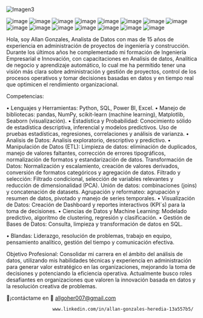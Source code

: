    ![Imagen3](https://github.com/user-attachments/assets/d0e3b97c-fc3c-44e7-83c2-0d726f766e7c)

   ![image](https://github.com/user-attachments/assets/905059f3-cdb5-4d88-8b4e-b9fb981ba177) 
![image](https://github.com/user-attachments/assets/c35ad22e-24fb-4a79-a200-ed800ae9a806)
![image](https://github.com/user-attachments/assets/dde0f834-bbbd-4069-921d-03c6e85eb00d)
![image](https://github.com/user-attachments/assets/dfdf2247-abc8-49a9-9c01-7e5210b2a4d1)
![image](https://github.com/user-attachments/assets/d09816b5-d85c-49f3-9bac-7d3ccd837d0a)
![image](https://github.com/user-attachments/assets/c6249da5-94b4-4723-b0cd-5cecbed5ca7e)
![image](https://github.com/user-attachments/assets/49907793-9f28-4872-8ef4-c7b504e10fca)
![image](https://github.com/user-attachments/assets/e712bedf-9f66-4987-9c3c-8a28dd722b32) 
![image](https://github.com/user-attachments/assets/b40a0914-67be-4261-983e-46274f65d4ac)
![image](https://github.com/user-attachments/assets/eedecf3a-bcf7-4642-9d4b-f133005739b4)
![image](https://github.com/user-attachments/assets/0c7aad38-e326-4c27-b9ea-82ec71b9327b)
![image](https://github.com/user-attachments/assets/21397cb2-7f22-435c-be0d-f670eb5fec66)
![image](https://github.com/user-attachments/assets/18a6251b-8d11-47a1-851f-a8924e514a0e)
![image](https://github.com/user-attachments/assets/fbfcb71b-4a3b-46ee-83a0-9c07d3e6edc7)
![image](https://github.com/user-attachments/assets/d4e0a626-135d-436a-9632-276813e8fe89)


Hola, soy Allan Gonzales, Analista de Datos con mas de 15 años de experiencia en administración de proyectos de ingeniería y construcción. Durante los últimos años he complementado mi formación de Ingeniería Empresarial e Innovación, con capacitaciones en Analisis de datos, Analítica de negocio y aprendizaje automático, lo cual me ha permitido tener una visión más clara sobre administración y gestión de proyectos, control de los procesos operativos y tomar decisiones basadas en datos y en tiempo real que optimicen el rendimiento organizacional.

Competencias:

•	Lenguajes y Herramientas: Python, SQL, Power BI, Excel.
•	Manejo de bibliotecas: pandas, NumPy, scikit-learn (machine learning), Matplotlib, Seaborn (visualización).
•	Estadística y Probabilidad: Conocimiento sólido de estadística descriptiva, inferencial y modelos predictivos.
Uso de pruebas estadísticas, regresiones, correlaciones y análisis de varianza.
•	Analisis de Datos: Analisis exploratorio, descriptivo y predictivo.
•	Manipulación de Datos (ETL): 
Limpieza de datos: eliminación de duplicados, manejo de valores faltantes, corrección de errores tipográficos, normalización de formatos y estandarización de datos.
Transformación de Datos: Normalización y escalamiento, creación de valores derivados, conversión de formatos categóricos y agregación de datos.
Filtrado y selección: Filtrado condicional, selección de variables relevantes y reducción de dimensionalidad (PCA).
Unión de datos: combinaciones (joins) y concatenación de datasets.
Agrupación y reformateo: agrupación y resumen de datos, pivotado y manejo de series temporales.
•	Visualización de Datos: Creación de Dashboard y reportes interactivos (KPI´s) para la toma de decisiones.
•	Ciencias de Datos y Machine Learning: Modelado predictivo, algoritmo de clustering, regresión y clasificación.
•	Gestión de Bases de Datos: Consulta, limpieza y transformación de datos en SQL.

•	Blandas: Liderazgo, resolución de problemas, trabajo en equipo, pensamiento analítico, gestión del tiempo y comunicación efectiva.

Objetivo Profesional: Consolidar mi carrera en el ámbito del análisis de datos, utilizando mis habilidades técnicas y experiencia en administración para generar valor estratégico en las organizaciones, mejorando la toma de decisiones y potenciando la eficiencia operativa. Actualmente busco roles desafiantes en organizaciones que valoren la innovación basada en datos y la resolución creativa de problemas.

📌¡contáctame en 📩 allgoher007@gmail.com 
                     
                     www.linkedin.com/in/allan-gonzales-heredia-13a557b5/
